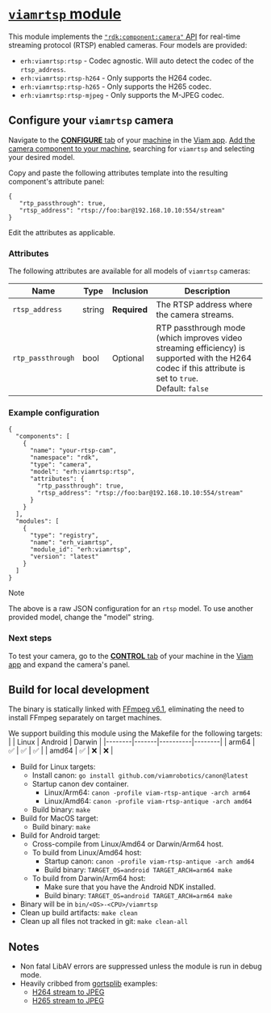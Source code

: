 # [`viamrtsp` module](https://app.viam.com/module/erh/viamrtsp)

This module implements the [`"rdk:component:camera"` API](https://docs.viam.com/components/camera/) for real-time streaming protocol (RTSP) enabled cameras.
Four models are provided:
* `erh:viamrtsp:rtsp` - Codec agnostic. Will auto detect the codec of the `rtsp_address`.
* `erh:viamrtsp:rtsp-h264` - Only supports the H264 codec.
* `erh:viamrtsp:rtsp-h265` - Only supports the H265 codec.
* `erh:viamrtsp:rtsp-mjpeg` - Only supports the M-JPEG codec.

## Configure your `viamrtsp` camera

Navigate to the [**CONFIGURE** tab](https://docs.viam.com/build/configure/) of your [machine](https://docs.viam.com/fleet/machines/) in the [Viam app](https://app.viam.com/).
[Add the camera component to your machine](https://docs.viam.com/build/configure/#components), searching for `viamrtsp` and selecting your desired model.

Copy and paste the following attributes template into the resulting component's attribute panel:

```
{
   "rtp_passthrough": true,
   "rtsp_address": "rtsp://foo:bar@192.168.10.10:554/stream"
}
```

Edit the attributes as applicable.

### Attributes

The following attributes are available for all models of `viamrtsp` cameras:

| Name    | Type   | Inclusion    | Description |
| ------- | ------ | ------------ | ----------- |
| `rtsp_address` | string | **Required** | The RTSP address where the camera streams. |
| `rtp_passthrough` | bool | Optional | RTP passthrough mode (which improves video streaming efficiency) is supported with the H264 codec if this attribute is set to `true`. <br> Default: `false` |

### Example configuration

```
{
  "components": [
    {
      "name": "your-rtsp-cam",
      "namespace": "rdk",
      "type": "camera",
      "model": "erh:viamrtsp:rtsp",
      "attributes": {
        "rtp_passthrough": true,
        "rtsp_address": "rtsp://foo:bar@192.168.10.10:554/stream"
      }
    }
  ],
  "modules": [
    {
      "type": "registry",
      "name": "erh_viamrtsp",
      "module_id": "erh:viamrtsp",
      "version": "latest"
    }
  ]
}
```

> [!NOTE]
> The above is a raw JSON configuration for an `rtsp` model.
> To use another provided model, change the "model" string.

### Next steps

To test your camera, go to the [**CONTROL** tab](https://docs.viam.com/fleet/control/) of your machine in the [Viam app](https://app.viam.com) and expand the camera's panel.

## Build for local development

The binary is statically linked with [FFmpeg v6.1](https://github.com/FFmpeg/FFmpeg/tree/release/6.1), eliminating the need to install FFmpeg separately on target machines.

We support building this module using the Makefile for the following targets:
|        | Linux | Android  | Darwin |
|--------|-------|----------|--------|
| arm64  | ✅    | ✅       | ✅     |
| amd64  | ✅    | ❌       | ❌     |

* Build for Linux targets:
    * Install canon: `go install github.com/viamrobotics/canon@latest`
    * Startup canon dev container.
        * Linux/Arm64: `canon -profile viam-rtsp-antique -arch arm64`
        * Linux/Amd64: `canon -profile viam-rtsp-antique -arch amd64`
    * Build binary: `make`
* Build for MacOS target:
    * Build binary: `make`
* Build for Android target:
    * Cross-compile from Linux/Amd64 or Darwin/Arm64 host.
    * To build from Linux/Amd64 host:
        * Startup canon: `canon -profile viam-rtsp-antique -arch amd64`
        * Build binary: `TARGET_OS=android TARGET_ARCH=arm64 make`
    * To build from Darwin/Arm64 host:
        * Make sure that you have the Android NDK installed.
        * Build binary: `TARGET_OS=android TARGET_ARCH=arm64 make`
* Binary will be in `bin/<OS>-<CPU>/viamrtsp`
* Clean up build artifacts: `make clean`
* Clean up all files not tracked in git: `make clean-all`

## Notes

* Non fatal LibAV errors are suppressed unless the module is run in debug mode.
* Heavily cribbed from [gortsplib](https://github.com/bluenviron/gortsplib) examples:
    * [H264 stream to JPEG](https://github.com/bluenviron/gortsplib/blob/main/examples/client-play-format-h264-convert-to-jpeg/main.go)
    * [H265 stream to JPEG](https://github.com/bluenviron/gortsplib/blob/main/examples/client-play-format-h265-convert-to-jpeg/main.go)
